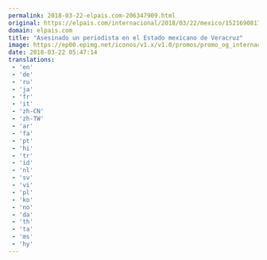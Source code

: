 ```yaml
---
permalink: 2018-03-22-elpais.com-206347909.html
original: https://elpais.com/internacional/2018/03/22/mexico/1521690817_176743.html#?ref=rss&format=simple&link=link
domain: elpais.com
title: "Asesinado un periodista en el Estado mexicano de Veracruz"
image: https://ep00.epimg.net/iconos/v1.x/v1.0/promos/promo_og_internacional.png
date: 2018-03-22 05:47:14
translations: 
 - 'en'
 - 'de'
 - 'ru'
 - 'ja'
 - 'fr'
 - 'it'
 - 'zh-CN'
 - 'zh-TW'
 - 'ar'
 - 'fa'
 - 'pt'
 - 'hi'
 - 'tr'
 - 'id'
 - 'nl'
 - 'sv'
 - 'vi'
 - 'pl'
 - 'ko'
 - 'no'
 - 'da'
 - 'th'
 - 'ta'
 - 'ms'
 - 'hy'
---
```


